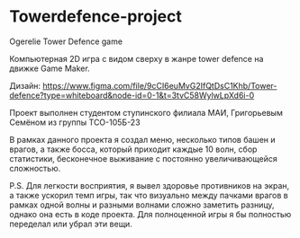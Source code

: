 # Towerdefence-project

Ogerelie Tower Defence game

Компьютерная 2D игра с видом сверху в жанре tower defence на движке Game Maker.

Дизайн: https://www.figma.com/file/9cCI6euMvG2IfQtDsC1Khb/Tower-defence?type=whiteboard&node-id=0-1&t=3tvC58WylwLpXd6i-0

Проект выполнен студентом ступинского филиала МАИ, Григорьевым Семёном из группы ТСО-105Б-23

В рамках данного проекта я создал меню, несколько типов башен и врагов, а также босса, который приходит каждые 10 волн, сбор статистики, бесконечное выживание с постоянно увеличивающейся сложностью. 

P.S. Для легкости восприятия, я вывел здоровье противников на экран, а также ускорил темп игры, так что визуально между пачками врагов в рамках одной волны и разными волнами сложно заметить разницу, однако она есть в коде проекта. Для полноценной игры я бы полностью переделал или убрал эти вещи.

